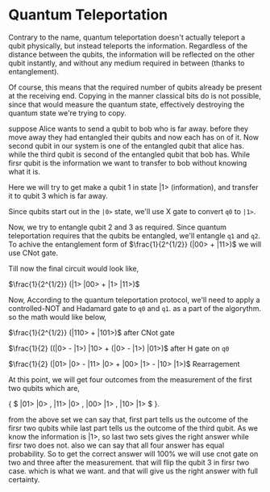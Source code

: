 # Quantum Teleportation

Contrary to the name, quantum teleportation doesn't actually teleport a qubit physically, but instead teleports the information. Regardless of the distance between the qubits, the information will be reflected on the other qubit instantly, and without any medium required in between (thanks to entanglement).

Of course, this means that the required number of qubits already be present at the receiving end. Copying in the manner classical bits do is not possible, since that would measure the quantum state, effectively destroying the quantum state we're trying to copy.

suppose Alice wants to send a qubit to bob who is far away. before they move away they had entangled their qubits and now each has on of it. Now second qubit in our system is one of the entangled qubit that alice has. while the third qubit is second of the entangled qubit that bob has. While firsr qubit is the information we want to transfer to bob without knowing what it is.  

Here we will try to get make a qubit 1 in state |1> (information), and transfer it to qubit 3 which is far away. 
 
Since qubits start out in the `|0>` state, we'll use X gate to convert `q0` to  `|1>`.

Now, we try to entangle qubit 2 and 3 as required. Since quantum teleportation requires that the qubits be entangled, we'll entangle `q1` and `q2`. To achive the entanglement form of $\frac{1}{2^{1/2}} (|00> + |11>)$ we will use CNot gate.

Till now the final circuit would look like,

$\frac{1}{2^{1/2}} (|1> |00> + |1> |11>)$

Now, According to the quantum teleportation protocol, we'll need to apply a controlled-NOT and Hadamard gate to `q0` and `q1`. as a part of the algorythm. so the math would like below,

$\frac{1}{2^{1/2}} (|110> + |101>)$   after CNot gate

$\frac{1}{2} ((|0> - |1>) |10> + (|0> - |1>) |01>)$  after H gate on `q0`

$\frac{1}{2} (|01> |0> - |11> |0> + |00> |1> - |10> |1>)$  Rearragement

At this point, we will get four outcomes from the measurement of the first two qubits which are,

{ $ |01> |0> , |11> |0> , |00> |1> , |10> |1> $ }. 

from the above set we can say that, first part tells us the outcome of the firsr two qubits while last part tells us the outcome of the third qubit. As we know the information is $|1>$, so last two sets gives the right answer while firsr two does not. also we can say that all four answer has equal probability. So to get the correct answer will 100% we will use cnot gate on two and three after the measurement. that will flip the qubit 3 in firsr two case. which is what we want. and that will give us the right answer with full certainty.

